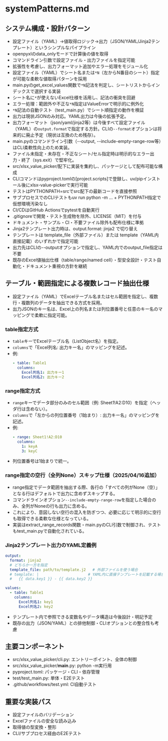 # systemPatterns.md

## システム構成・設計パターン

- 設定ファイル（YAML）→値取得ロジック→出力（JSON/YAML/Jinja2テンプレート）というシンプルなパイプライン
- openpyxlのdata_onlyモードで計算後の値を取得
- コマンドライン引数で設定ファイル・出力ファイルを指定可能
- 拡張性を考慮し、出力フォーマット追加やエラー処理をモジュール化
- 設定ファイル（YAML）でシート名または`*N`（左からN番目のシート）指定が可能な柔軟な値取得パターンを採用
- main.pyのget_excel_values関数で`*N`記法を判定し、シートリストからインデックスで選択する実装
- シート名に`*`が使えないExcel仕様を活用し、記法の衝突を回避
- エラー処理：範囲外や不正な`*N`指定はValueErrorで明示的に例外化
- `*N`記法の自動テスト（test_main.py）でシート順指定の動作を検証
- 出力は現状JSONのみ対応。YAML出力は今後の拡張予定。
- 出力フォーマット（json/yaml/jinja2等）は今後すべて設定ファイル（YAML）の`output.format`で指定する方針。CLIの`--format`オプションは将来的に廃止予定（現状は互換のため残存）。
- main.pyのコマンドライン引数（--output, --include-empty-range-row等）はCLI柔軟性向上のため実装。
- ファイル未指定・未存在・不正なシート/セル指定時は明示的なエラー出力・終了（sys.exit）で堅牢化。
- src/xlsx_value_picker/配下に実装を集約し、パッケージとして配布可能な構成
- CLIコマンドはpyproject.tomlの[project.scripts]で登録し、uv/pipインストール後にxlsx-value-pickerで実行可能
- テストはPYTHONPATH=srcでsrc配下の最新コードを直接参照
- サブプロセスでのCLIテストもuv run python -m ... + PYTHONPATH指定で仮想環境汚染なし
- CI/CDはGitHub Actionsでpytestを自動実行
- .gitignoreで開発・テスト生成物を除外、LICENSE（MIT）を付与
- ドキュメント・サンプル・CI・不要ファイル除外も配布仕様に準拠
- Jinja2テンプレート出力時は、output.format: jinja2 で切り替え
- テンプレートは template_file（外部ファイル）または template（YAML内直接記載）のいずれかで指定可能
- 出力先はCLIの--outputオプションで指定し、YAML内でのoutput_file指定は不要
- 既存のExcel値抽出仕様（table/range/named cell）・型安全設計・テスト自動化・ドキュメント重視の方針を継続

## テーブル・範囲指定による複数レコード抽出仕様

- 設定ファイル（YAML）でExcelテーブル名またはセル範囲を指定し、複数行・複数列のデータを抽出できる方式を採用。
- 出力JSONのキー名は、Excel上の列名または列位置番号と任意のキー名のマッピングで柔軟に指定可能。

### table指定方式
- `table`キーでExcelテーブル名（ListObject名）を指定。
- `columns`で「Excel列名: 出力キー名」のマッピングを記述。
- 例:
  ```yaml
  - table: Table1
    columns:
      Excel列名1: 出力キー1
      Excel列名2: 出力キー2
  ```

### range指定方式
- `range`キーでデータ部分のみのセル範囲（例: Sheet1!A2:D10）を指定（ヘッダ行は含めない）。
- `columns`で「左からの列位置番号（1始まり）: 出力キー名」のマッピングを記述。
- 例:
  ```yaml
  - range: Sheet1!A2:D10
    columns:
      1: keyA
      3: keyC
  ```
- 列位置番号は1始まりで統一。

### range指定の空行（全列None）スキップ仕様（2025/04/16追加）
- range指定でデータ範囲を抽出する際、各行の「すべての列がNone（空）」となる行はデフォルトで出力に含めずスキップする。
- コマンドラインオプション`--include-empty-range-row`を指定した場合のみ、全列がNoneの行も出力に含める。
- これにより、意図しない空行の混入を防ぎつつ、必要に応じて明示的に空行も取得できる柔軟な仕様となっている。
- 実装はextract_range_records関数・main.pyのCLI引数で制御され、テストもtest_main.pyで自動化されている。

### Jinja2テンプレート出力のYAML定義例
```yaml
output:
  format: jinja2
  # どちらか一方を指定
  template_file: path/to/template.j2   # 外部ファイルを使う場合
  # template: |                      # YAML内に直接テンプレートを記載する場合
  #   {{ data.key1 }} - {{ data.key2 }}

values:
  - table: Table1
    columns:
      Excel列名1: key1
      Excel列名2: key2
```

- テンプレート内で参照できる変数名やデータ構造は今後設計・明記予定
- 既存の出力（JSON/YAML）との排他制御・CLIオプションとの整合性も考慮

## 主要コンポーネント
- src/xlsx_value_picker/cli.py: エントリーポイント、全体の制御
- src/xlsx_value_picker/__main__.py: python -m実行用
- pyproject.toml: パッケージ・CLI・依存管理
- test/test_main.py: 単体・E2Eテスト
- .github/workflows/test.yml: CI自動テスト

## 重要な実装パス
- 設定ファイルのバリデーション
- Excelファイルの安全な読み込み
- 取得値の型変換・整形
- CLI/サブプロセス経由のE2Eテスト
